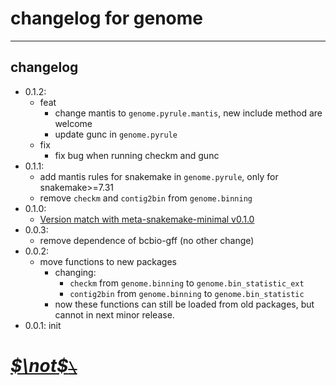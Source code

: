 <!--
 * @Date: 2023-08-07 15:18:41
 * @LastEditors: Hwrn hwrn.aou@sjtu.edu.cn
 * @LastEditTime: 2023-08-07 15:26:55
 * @FilePath: /genome/changelog.md
 * @Description:
-->
changelog for genome
===

---
## changelog
- 0.1.2:
    - feat
        - change mantis to `genome.pyrule.mantis`, new include method are welcome
        - update gunc in `genome.pyrule`
    - fix
        - fix bug when running checkm and gunc
- 0.1.1:
    - add mantis rules for snakemake in `genome.pyrule`, only for snakemake>=7.31
    - remove `checkm` and `contig2bin` from `genome.binning`
- 0.1.0:
    - [Version match with meta-snakemake-minimal v0.1.0](http://202.120.45.162:12080/Metabolic_Modeling/genome/releases/tag/version-0.1.0)
- 0.0.3:
    - remove dependence of bcbio-gff (no other change)
- 0.0.2:
    - move functions to new packages
        - changing:
            - `checkm` from `genome.binning` to `genome.bin_statistic_ext`
            - `contig2bin` from `genome.binning` to `genome.bin_statistic`
        - now these functions can still be loaded from old packages, but cannot in next minor release.
- 0.0.1: init



# [***$\not$<!-- @Hwrn -->*~~`\`~~**](README.md)
